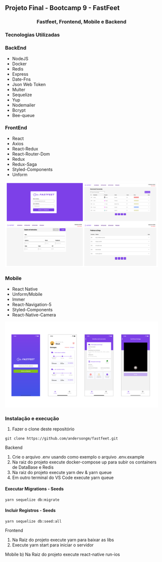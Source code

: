 ## Projeto Final - Bootcamp 9 - FastFeet

<h3 align="center">
  Fastfeet, Frontend, Mobile e Backend
</h3>

### **Tecnologias Utilizadas**

### BackEnd

* NodeJS
* Docker
* Redis
* Express
* Date-Fns
* Json Web Token
* Multer
* Sequelize
* Yup
* Nodemailer
* Bcrypt
* Bee-queue


### FrontEnd

* React
* Axios
* React-Redux
* React-Router-Dom
* Redux
* Redux-Saga
* Styled-Components
* Unform

![FrontEnd](https://github.com/andersongm/fastfeet/blob/master/imagens/FrontEnd_FastFeet.png)

### Mobile

* React Native
* Unform/Mobile
* Immer
* React-Navigation-5
* Styled-Components
* React-Native-Camera

![Mobile](https://github.com/andersongm/fastfeet/blob/master/imagens/Mobile_FastFeet.png)


### Instalação e execução

1. Fazer o clone deste repositório

```
git clone https://github.com/andersongm/fastfeet.git
```

Backend
1. Crie o arquivo .env usando como exemplo o arquivo .env.example
2. Na raiz do projeto execute docker-compose up para subir os containers de DataBase e Redis
3. Na raiz do projeto execute yarn dev & yarn queue
4. Em outro terminal do VS Code execute yarn queue

#### Executar Migrations - Seeds
```
yarn sequelize db:migrate
```

#### Incluir Registros - Seeds
```
yarn sequelize db:seed:all
```

Frontend
1. Na Raiz do projeto execute yarn para baixar as libs
2. Execute yarn start para iniciar o servidor

Mobile
b) Na Raiz do projeto execute react-native run-ios
